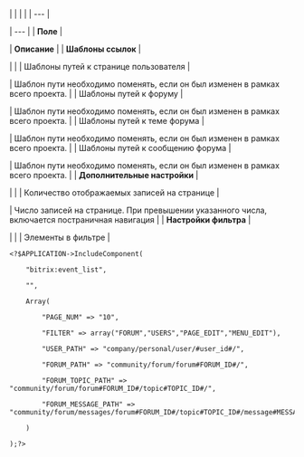 |  |  |  |
| --- |

| --- |
| **Поле** |

| **Описание** |
| **Шаблоны ссылок** |

| |
| Шаблоны путей к странице пользователя |

| Шаблон пути необходимо поменять, если он был изменен в рамках всего проекта. |
| Шаблоны путей к форуму |

| Шаблон пути необходимо поменять, если он был изменен в рамках всего проекта. |
| Шаблоны путей к теме форума |

| Шаблон пути необходимо поменять, если он был изменен в рамках всего проекта. |
| Шаблоны путей к сообщению форума |

| Шаблон пути необходимо поменять, если он был изменен в рамках всего проекта. |
| **Дополнительные настройки** |

| |
| Количество отображаемых записей на странице |

| Число записей на странице. При превышении указанного числа, включается постраничная навигация |
| **Настройки фильтра** |

| |
| Элементы в фильтре |

```
<?$APPLICATION->IncludeComponent(

	"bitrix:event_list",

	"",

	Array(

		"PAGE_NUM" => "10",

		"FILTER" => array("FORUM","USERS","PAGE_EDIT","MENU_EDIT"),

		"USER_PATH" => "company/personal/user/#user_id#/",

		"FORUM_PATH" => "community/forum/forum#FORUM_ID#/",

		"FORUM_TOPIC_PATH" => "community/forum/forum#FORUM_ID#/topic#TOPIC_ID#/",

		"FORUM_MESSAGE_PATH" => "community/forum/messages/forum#FORUM_ID#/topic#TOPIC_ID#/message#MESSAGE_ID#/#message#MESSAGE_ID#"

	)

);?>  
  

```